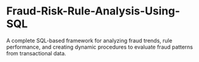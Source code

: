 # Fraud-Risk-Rule-Analysis-Using-SQL
A complete SQL-based framework for analyzing fraud trends, rule performance, and creating dynamic procedures to evaluate fraud patterns from transactional data.
